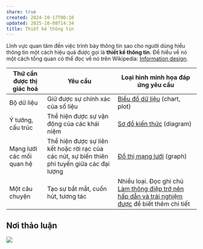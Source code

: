 ```yaml
---
share: true
created: 2024-10-17T00:10
updated: 2025-10-08T14:34
title: Thiết kế thông tin
---
```

Lĩnh vực quan tâm đến việc trình bày thông tin sao cho người dùng hiểu thông tin một cách hiệu quả được gọi là **thiết kế thông tin**. Để hiểu về nó một cách tổng quan có thể đọc về nó trên Wikipedia: [Information design](https://en.wikipedia.org/wiki/Information_design). 

| Thứ cần được thị giác hoá | Yêu cầu                                                                                        | Loại hình minh họa đáp ứng yêu cầu                                                                   |
| ------------------------- | ---------------------------------------------------------------------------------------------- | ---------------------------------------------------------------------------------------------------- |
| Bộ dữ liệu                | Giữ được sự chính xác của số liệu                                                              | [Biểu đồ dữ liệu](../../Nhu%20c%E1%BA%A7u%20c%C3%B4ng%20ngh%E1%BB%87/Minh%20h%E1%BB%8Da,%20s%C6%A1%20%C4%91%E1%BB%93%20h%C3%B3a,%20th%E1%BB%8B%20gi%C3%A1c%20h%C3%B3a,%20t%C6%B0%C6%A1ng%20t%C3%A1c%20h%C3%B3a%20th%C3%B4ng%20tin/T%E1%BA%A1o%20bi%E1%BB%83u%20%C4%91%E1%BB%93%20d%E1%BB%AF%20li%E1%BB%87u.md) (chart, plot)                                               |
| Ý tưởng, cấu trúc         | Thể hiện được sự vận động của các khái niệm                                                    | [Sơ đồ kiến thức](../../Nhu%20c%E1%BA%A7u%20c%C3%B4ng%20ngh%E1%BB%87/Minh%20h%E1%BB%8Da,%20s%C6%A1%20%C4%91%E1%BB%93%20h%C3%B3a,%20th%E1%BB%8B%20gi%C3%A1c%20h%C3%B3a,%20t%C6%B0%C6%A1ng%20t%C3%A1c%20h%C3%B3a%20th%C3%B4ng%20tin/S%C6%A1%20%C4%91%E1%BB%93%20h%C3%B3a%20ki%E1%BA%BFn%20th%E1%BB%A9c,%20t%E1%BA%A1o%20canvas.md) (diagram)                                       |
| Mạng lưới các mối quan hệ | Thể hiện được sự liên kết hoặc rời rạc của các nút, sự biến thiên phi tuyến giữa các đại lượng | [Đồ thị mạng lưới](../../Nhu%20c%E1%BA%A7u%20c%C3%B4ng%20ngh%E1%BB%87/X%C3%A1c%20%C4%91%E1%BB%8Bnh%20m%E1%BA%ABu%20h%C3%ACnh/T%E1%BA%A1o%20%C4%91%E1%BB%93%20th%E1%BB%8B%20m%E1%BA%A1ng%20l%C6%B0%E1%BB%9Bi,%20h%E1%BB%87%20th%E1%BB%91ng%20phi%20tuy%E1%BA%BFn.md) (graph)                               |
| Một câu chuyện            | Tạo sự bắt mắt, cuốn hút, tương tác                                                            | Nhiều loại. Đọc ghi chú [Làm thông điệp trở nên hấp dẫn và trải nghiệm được](./L%C3%A0m%20th%C3%B4ng%20%C4%91i%E1%BB%87p%20tr%E1%BB%9F%20n%C3%AAn%20h%E1%BA%A5p%20d%E1%BA%ABn%20v%C3%A0%20tr%E1%BA%A3i%20nghi%E1%BB%87m%20%C4%91%C6%B0%E1%BB%A3c.md) để biết thêm chi tiết |

## Nơi thảo luận
[![](https://imagizer.imageshack.com/a/img924/9471/eQpmWA.png)](https://discord.com/channels/898550123007709204/1296474612716146719)